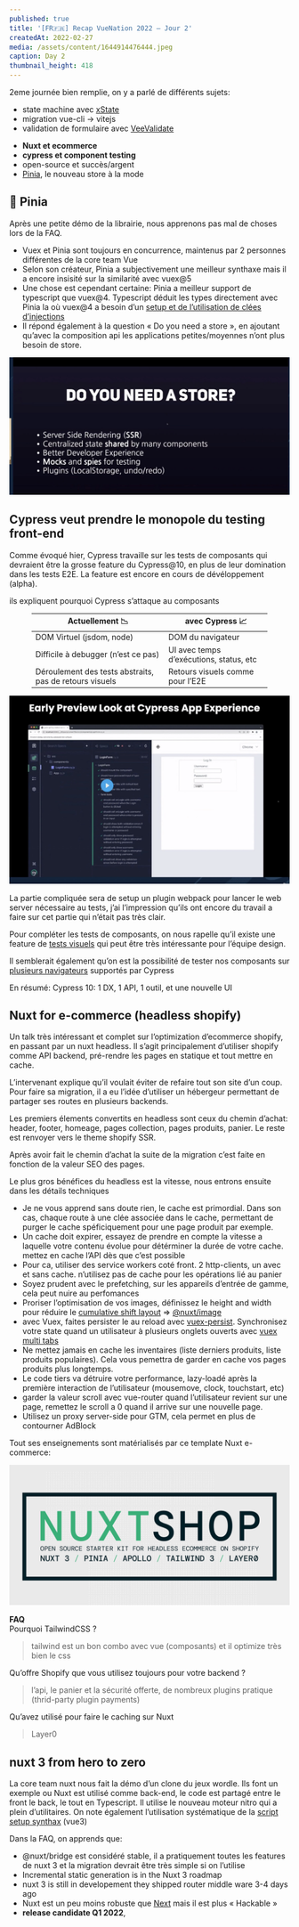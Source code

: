 ```yaml
---
published: true
title: '[FR🇫🇷] Recap VueNation 2022 – Jour 2'
createdAt: 2022-02-27
media: /assets/content/1644914476444.jpeg
caption: Day 2
thumbnail_height: 418
---
```


2eme journée bien remplie, on y a parlé de différents sujets:

- state machine avec [xState](https://xstate.js.org/docs/visualizer/#write-and-visualize-your-code)
- migration vue-cli -> vitejs
- validation de formulaire avec [VeeValidate](https://github.com/logaretm/vee-validate)
<!--more-->
- **Nuxt et ecommerce**
- **cypress et component testing**
- open-source et succès/argent
- [Pinia](https://pinia.vuejs.org/), le nouveau store à la mode

## 🍍 Pinia

Après une petite démo de la librairie, nous apprenons pas mal de choses lors de la FAQ.

- Vuex et Pinia sont toujours en concurrence, maintenus par 2 personnes différentes de la core team Vue
- Selon son créateur, Pinia a subjectivement une meilleur synthaxe mais il a encore insisité sur la similarité avec vuex@5
- Une chose est cependant certaine: Pinia a meilleur support de typescript que vuex@4\. Typescript déduit les types directement avec Pinia la où vuex@4 a besoin d’un [setup et de l’utilisation de clées d’injections](https://next.vuex.vuejs.org/guide/typescript-support.html)
- Il répond également à la question « Do you need a store », en ajoutant qu’avec la composition api les applications petites/moyennes n’ont plus besoin de store.

![](/assets/content/pasted-image-202201280025444.png)

## Cypress veut prendre le monopole du testing front-end

Comme évoqué hier, Cypress travaille sur les tests de composants qui devraient être la grosse feature du Cypress@10, en plus de leur domination dans les tests E2E. La feature est encore en cours de dévéloppement (alpha).

ils expliquent pourquoi Cypress s’attaque au composants

<figure class="wp-block-table">

| Actuellement 📉                                         | avec Cypress 📈                         |
| ------------------------------------------------------- | --------------------------------------- |
| DOM Virtuel (jsdom, node)                               | DOM du navigateur                       |
| Difficile à debugger (n’est ce pas)                     | UI avec temps d’exécutions, status, etc |
| Déroulement des tests abstraits, pas de retours visuels | Retours visuels comme pour l’E2E        |

</figure>

![](/assets/content/Pasted-image-20220127225433.png)

La partie compliquée sera de setup un plugin webpack pour lancer le web server nécessaire au tests, j’ai l’impression qu’ils ont encore du travail a faire sur cet partie qui n’était pas très clair.

Pour compléter les tests de composants, on nous rapelle qu’il existe une feature de [tests visuels](https://docs.cypress.io/guides/tooling/visual-testing) qui peut être très intéressante pour l’équipe design.

Il semblerait également qu’on est la possibilité de tester nos composants sur [plusieurs navigateurs](https://www.cypress.io/blog/2020/02/06/introducing-firefox-and-edge-support-in-cypress-4-0/#header) supportés par Cypress

En résumé: Cypress 10: 1 DX, 1 API, 1 outil, et une nouvelle UI

## Nuxt for e-commerce (headless shopify)

Un talk très intéressant et complet sur l’optimization d’ecommerce shopify, en passant par un nuxt headless. Il s’agit principalement d’utiliser shopify comme API backend, pré-rendre les pages en statique et tout mettre en cache.

L’intervenant explique qu’il voulait éviter de refaire tout son site d’un coup.  
Pour faire sa migration, il a eu l’idée d’utiliser un hébergeur permettant de partager ses routes en plusieurs backends.

Les premiers élements convertits en headless sont ceux du chemin d’achat: header, footer, homeage, pages collection, pages produits, panier. Le reste est renvoyer vers le theme shopify SSR.

Après avoir fait le chemin d’achat la suite de la migration c’est faite en fonction de la valeur SEO des pages.

Le plus gros bénéfices du headless est la vitesse, nous entrons ensuite dans les détails techniques

- Je ne vous apprend sans doute rien, le cache est primordial. Dans son cas, chaque route à une clée associée dans le cache, permettant de purger le cache spéficiquement pour une page produit par exemple.
- Un cache doit expirer, essayez de prendre en compte la vitesse a laquelle votre contenu évolue pour détérminer la durée de votre cache. mettez en cache l’API dès que c’est possible
- Pour ca, utiliser des service workers coté front. 2 http-clients, un avec et sans cache. n’utilisez pas de cache pour les opérations lié au panier
- Soyez prudent avec le prefetching, sur les appareils d’entrée de gamme, cela peut nuire au perfomances
- Proriser l’optimisation de vos images, définissez le height and width pour réduire le [cumulative shift layout](https://www.fasterize.com/fr/blog/core-web-vitals-google-quest-ce-que-le-cumulative-layout-shift-cls/) => [@nuxt/image](https://image.nuxtjs.org/)
- avec Vuex, faites persister le au reload avec [vuex-persist](https://github.com/championswimmer/vuex-persist#readme). Synchronisez votre state quand un utilisateur à plusieurs onglets ouverts avec [vuex multi tabs](https://github.com/gabrielmbmb/vuex-multi-tab-state)
- Ne mettez jamais en cache les inventaires (liste derniers produits, liste produits populaires). Cela vous pemettra de garder en cache vos pages produits plus longtemps.
- Le code tiers va détruire votre performance, lazy-loadé après la première interaction de l’utilisateur (mousemove, clock, touchstart, etc)
- garder la valeur scroll avec vue-router quand l’utilisateur revient sur une page, remettez le scroll a 0 quand il arrive sur une nouvelle page.
- Utilisez un proxy server-side pour GTM, cela permet en plus de contourner AdBlock

Tout ses enseignements sont matérialisés par ce template Nuxt e-commerce:

![](/assets/content/pasted-image-202201280138255.png)

**FAQ**  
Pourquoi TailwindCSS ?

> tailwind est un bon combo avec vue (composants) et il optimize très bien le css

Qu’offre Shopify que vous utilisez toujours pour votre backend ?

> l’api, le panier et la sécurité offerte, de nombreux plugins pratique (thrid-party plugin payments)

Qu’avez utilisé pour faire le caching sur Nuxt

> Layer0

## nuxt 3 from hero to zero

La core team nuxt nous fait la démo d’un clone du jeux wordle. Ils font un exemple ou Nuxt est utilisé comme back-end, le code est partagé entre le front le back, le tout en Typescript. Il utilise le nouveau moteur nitro qui a plein d’utilitaires. On note également l’utilisation systématique de la [script setup synthax](https://staging.vuejs.org/api/sfc-script-setup.html#script-setup) (vue3)

Dans la FAQ, on apprends que:

- @nuxt/bridge est considéré stable, il a pratiquement toutes les features de nuxt 3 et la migration devrait être très simple si on l’utilise
- Incremental static generation is in the Nuxt 3 roadmap
- nuxt 3 is still in developement they shipped router middle ware 3-4 days ago
- Nuxt est un peu moins robuste que [Next](https://nextjs.org/) mais il est plus « Hackable »
- **release candidate Q1 2022**,
